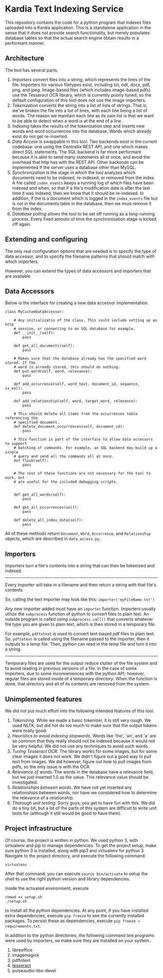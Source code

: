 # Kardia Text Indexing Service

This repository contains the code for a python program that indexes files
uploaded into a Kardia application. This is a standalone application in the
sense that it does not provide search functionality, but merely populates
database tables so that the actual search engine obtain results in a performant
manner.

## Architecture

The tool has several parts.

1. *Importers* convert files into a string, which represents the lines
   of the file. Importers for various filetypes exist, including txt, odt,
   docx, pdf, png, and jpeg. Image-based files (which includes image-based
   pdfs) use the Tesseract OCR library, which is currently poorly tuned, so the
   default configuration of this tool does not use the image importers.
2. *Tokenization* converts the string into a list of lists of strings.
   That is, we've broken the file into a list of lines, with each line being a
   list of words. The reason we maintain each line as its own list is that we
   want to be able to detect when a word is at the end of a line.
3. *Indexing* takes the results of the tokenization step and inserts new words
   and word occurrences into the database. Words which already exist do not get
   re-inserted.
4. *Data Access* is swappable in this tool. Two backends exist in the current
   codebase: one using the Centrallix REST API, and one which makes direct SQL
   statements. The SQL backend is far more performant because it is able to
   send many statements all at once, and avoid the overhead that http has with
   the REST API. Other backends can be implemented if the server uses a
   database other than MySQL.
5. *Synchronization* is the stage in which the tool analyzes which documents
   need to be indexed, re-indexed, or removed from the index. A file called
   `index_events` keeps a running log of which files have been indexed and
   when, so that if a file's modification date is after the last time it was
   indexed, then we know that it should be re-indexed. In addition, if the is a
   document which is logged in the `index_events` file but is not in the
   documents table in the database, then we must remove it from the index.
6. *Database polling* allows the tool to be set off running as a long-running
   process. Every fixed amoutn of time the synchronization stage is kicked off
   again.


## Extending and configuring

The only real configuration options that are needed is to specify the type of
data accessor, and to specify the filename patterns that should match with
which importers.

However, you can extend the types of data accessors and importers that are
available.

## Data Accessors

Below is the interface for creating a new data accessor implementation.

```
class MyCustomDataAccessor:

    # Any initializatio of the class. This could include setting up an http
    # session, or connecting to an SQL database for example.
    def __init__(self):
        pass

    def get_all_documents(self):
        pass

    # Makes sure that the database already has the specified word stored. If the
    # word is already stored, this should do nothing.
    def put_word(self, word, relevance):
        pass

    def add_occurrence(self, word_text, document_id, sequence, is_eol):
        pass

    def add_relationship(self, word, target_word, relevance):
        pass

    # This should delete all items from the occurrences table referencing the
    # specified document.
    def delete_document_occurrences(self, document_id):
        pass

    # This function is part of the interface to allow data accessors to support
    # batching of commands. For example, an SQL backend may build up a single
    # query and send all the commands all at once.
    def flush(self):
        pass

    # The rest of these functions are not necessary for the tool to work, but
    # are useful for the included debugging scripts.


    def get_all_words(self):
        pass

    def get_all_occurrences(self):
        pass

    def delete_all_index_data(self):
        pass
```

All of these methods return `Document`, `Word`, `Occurrence`, and
`Relationship` objects, which are described in `data_access.py`.

## Importers


Importers turn a file's contents into a string that can then be tokenized and
indexed.

---

Every importer will take in a filename and then return a string with that
file's contents.

So, calling the text importer may look like this: `importer('myFileName.txt')`

Any new importer added must have an `importer` function. Importers usually
utilize the `subprocess` function of python to convert files to plain text. An
outside program is called using `subprocess.call()` that converts whatever file
type you are given to plain text, which is then stored in a temporary file.

For example, `pdftotext` is used to convert text-based pdf files to plain text.
So, `pdftotext` is called using the filename passed to the importer, then it
outputs to a temp file. Then, python can read in the temp file and turn it into
a string.

---

Temporary files are used for the output reduce clutter of the file system and
to avoid reading in previous versions of a file. In the case of some importers,
due to some inconveniences with the python API, however, regular files are
stored inside of a temporary *directory*. When the function is done, that
directory and all of its contents are removed from the system.

## Unimplemented features

We did not put much effort into the following intended features of this tool.

1. *Tokenizing*. While we made a basic tokenizer, it is still very rough. We
   used NLTK, but did not do too much to make sure that the output tokens were
   really good.
2. *Heuristics to avoid indexing stopwords*. Words like 'the', 'an', and 'a'
   are so common that they really should not be indexed because it would not be
   very helpful. We did not use any techniques to avoid such words.
3. *Tuning Tesseract OCR*. The library works for some images, but for some
   clear images it does not work. We didn't figure out a good way to pull text
   from images. We did however, figure out how to pull images from pdfs, so the
   only issue is with the OCR.
4. *Relevance of words*. The words in the database have a
   relevance field, but we just inserted 1.0 as the value. This relevance value
   should be investigated.
5. *Relationships between words*. We have not yet inserted any relationships
   between words, nor have we considered how to determine the relevance of a
   relationship.
6. *Thorough unit testing*. Sorry guys, you get to have fun with this. We did
   do a tiny bit, but a lot of the parts of this system are difficult to write
   unit tests for (although it still would be good to have them).

## Project infrastructure

Of course, the project is written in python. We used python 3, with virtualenv
and pip to manage dependencies. To get the project setup, make sure python 3 is
installed, along with pip3 and virtualenv for python 3. Navigate to the project
directory, and execute the following command:

```
virtualenv .
```

After that command, you can execute `source bin/activate` to setup the shell to
use the right python version and library dependencies.

Inside the activated environment, execute

```
chmod +x setup.sh
./setup.sh
```

to install all the python dependencies. At any point, if you have installed
extra dependencies, execute `pip freeze` to see the currently installed
packages. To persist these as dependencies, execute `pip freeze >
requirements.txt`.

In addition to the python directories, the following command line programs were
used by importers, so make sure they are installed on your system..

1. libreoffice
2. imagemagick
3. pdftotext
4. [tesseract](https://github.com/tesseract-ocr/tesseract)
5. pulseaudio-libs-devel